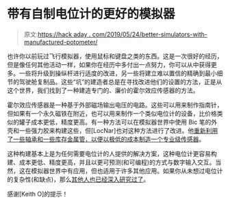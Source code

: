 # 带有自制电位计的更好的模拟器

> 原文:[https://hack aday . com/2019/05/24/better-simulators-with-manufactured-potometer/](https://hackaday.com/2019/05/24/better-simulators-with-homemade-potentiometers/)

也许你以前玩过飞行模拟器，使用鼠标和键盘之类的东西。这是一次很好的经历，但是像任何其他活动一样，如果你在经历中多付出一点努力，你可以从中获得更多。一些将升级到操纵杆进行适度的改进，另一些将建立难以置信的精确到最小细节的驾驶舱复制品。这些“坑”的建造者总是在寻找改进他们的设置的方法，正是从这个世界，我们找到了一种建造专门的、廉价的霍尔效应传感器的方法。

霍尔效应传感器是一种基于外部磁场输出电压的电路。这些可以用来制作指南针，但如果有一个永久磁铁在附近，也可以用来制作一个类似电位计的设备，比价格类似的罐子成本更低，精度更高。有一种方法可以在模拟器世界中使用 Bic 笔的外壳和一些强力胶来构建这些，但[LocNar]也对这种方法进行了改进。他[重新利用了一些轴承和一些库存金属管，以便以极低的成本制造一个专业级传感器](http://simhq.com/forum/ubbthreads.php/topics/3674791/DIY_Sealed_Minature_Hall_Pots)。

这种构建基本上是为任何需要电位计的人提供的解决方案，这种电位计更容易构建、成本更低、精度更高，并且以更可预测(和可编程)的方式与数字输入交互。当然，这在模拟器世界中有应用，但也适用于许多其他应用。如果你从未想过电位计的复杂性(和缺点)，那么[其他人也已经深入研究过了](https://hackaday.com/2019/04/21/characterising-a-potentiometer-with-a-stepper-motor/)。

感谢[Keith O]的提示！